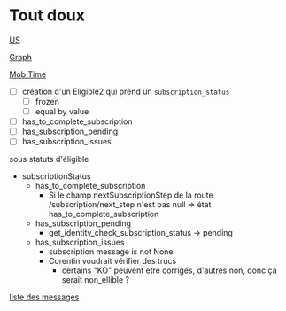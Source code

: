 # Tout doux

[US](https://passculture.atlassian.net/browse/PC-17881)

[Graph](https://github.com/pass-culture/pass-culture-app-native/blob/chantier-cta/user_status.mmd)

[Mob Time](https://mobtime.hadrienmp.fr/mob/pass-culture)

* [ ] création d'un Eligible2 qui prend un `subscription_status`
  * [ ] frozen
  * [ ] equal by value
* [ ] has_to_complete_subscription
* [ ] has_subscription_pending
* [ ] has_subscription_issues

sous statuts d'éligible

* subscriptionStatus
  * has_to_complete_subscription
    * Si le champ nextSubscriptionStep de la route /subscription/next_step n'est pas null => état has_to_complete_subscription
  * has_subscription_pending
    * get_identity_check_subscription_status -> pending
  * has_subscription_issues
    * subscription message is not None
    * Corentin voudrait vérifier des trucs
      * certains "KO" peuvent etre corrigés, d'autres non, donc ça serait non_ellible ?

[liste des messages](https://miro.com/app/board/o9J_lkIEN5c=/)
